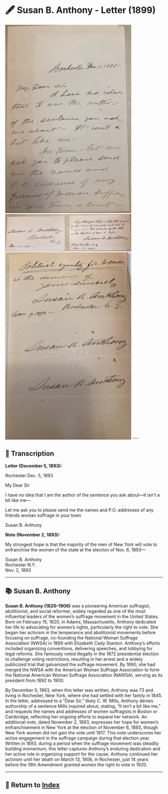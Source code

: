 # 🖋️ Susan B. Anthony - Letter (1899)

<img src="assets/Anthony_Letter.jpg" alt="Anthony Letter" style="max-width: 80%; height: auto;"/>
<img src="assets/Anthony_Note.jpg" alt="Anthony Letter" style="max-width: 80%; height: auto;"/>
<img src="assets/Anthony_Signatures.jpg" alt="Anthony Letter" style="max-width: 80%; height: auto;"/>
---

## 📜 Transcription

**Letter (December 5, 1893):**  

Rochester Dec. 5, 1893  

My Dear Sir  

I have no idea that I am the author of the sentence you ask about—It isn’t a bit like me—  

Let me ask you to please send me the names and P.O. addresses of any friends woman suffrage in your town 

Susan B. Anthony  

**Note (November 2, 1893):**  

My strongest hope is that the majority of the men of New York will vote to enfranchise the women of the state at the election of Nov. 6, 1893—  

Susan B. Anthony  
Rochester N.Y.  
Nov. 2, 1893  

---

## 📚 Susan B. Anthony

**Susan B. Anthony (1820–1906)** was a pioneering American suffragist, abolitionist, and social reformer, widely regarded as one of the most influential leaders of the women’s suffrage movement in the United States. Born on February 15, 1820, in Adams, Massachusetts, Anthony dedicated her life to advocating for women’s rights, particularly the right to vote. She began her activism in the temperance and abolitionist movements before focusing on suffrage, co-founding the National Woman Suffrage Association (NWSA) in 1869 with Elizabeth Cady Stanton. Anthony’s efforts included organizing conventions, delivering speeches, and lobbying for legal reforms. She famously voted illegally in the 1872 presidential election to challenge voting restrictions, resulting in her arrest and a widely publicized trial that galvanized the suffrage movement. By 1890, she had merged the NWSA with the American Woman Suffrage Association to form the National American Woman Suffrage Association (NAWSA), serving as its president from 1892 to 1900.

By December 5, 1893, when this letter was written, Anthony was 73 and living in Rochester, New York, where she had settled with her family in 1845. In the letter, addressed to a “Dear Sir,” likely C. W. Mills, Anthony denies authorship of a sentence Mills inquired about, stating, “It isn’t a bit like me,” and requests the names and addresses of women suffragists in Boston or Cambridge, reflecting her ongoing efforts to expand her network. An additional note, dated November 2, 1893, expresses her hope for women’s enfranchisement in New York at the election of November 6, 1893, though New York women did not gain the vote until 1917. This note underscores her active engagement in the suffrage campaign during that election year. Written in 1893, during a period when the suffrage movement was steadily building momentum, this letter captures Anthony’s enduring dedication and her active role in organizing support for the cause. Anthony continued her activism until her death on March 13, 1906, in Rochester, just 14 years before the 19th Amendment granted women the right to vote in 1920.



---

## 🔗 Return to [Index](index.md)